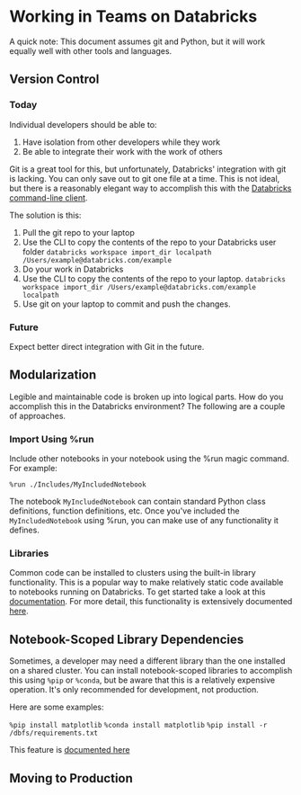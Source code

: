 # Working in Teams on Databricks

A quick note: This document assumes git and Python, but it will work equally well with other tools and languages.

## Version Control

### Today

Individual developers should be able to:

1. Have isolation from other developers while they work
1. Be able to integrate their work with the work of others

Git is a great tool for this, but unfortunately, Databricks' integration with git is lacking.  You can only save out to git one file at a time.  This is not ideal, but there is a reasonably elegant way to accomplish this with the [Databricks command-line client](https://docs.databricks.com/dev-tools/cli/index.html).

The solution is this:

1. Pull the git repo to your laptop
1. Use the CLI to copy the contents of the repo to your Databricks user folder
`databricks workspace import_dir localpath /Users/example@databricks.com/example`
1. Do your work in Databricks
1. Use the CLI to copy the contents of the repo to your laptop.
`databricks workspace import_dir /Users/example@databricks.com/example localpath`
1. Use git on your laptop to commit and push the changes.

### Future

Expect better direct integration with Git in the future.

## Modularization

Legible and maintainable code is broken up into logical parts.  How do you accomplish this in the Databricks environment?  The following are a couple of approaches.

### Import Using %run

Include other notebooks in your notebook using the %run magic command.  For example:

`%run ./Includes/MyIncludedNotebook`

The notebook `MyIncludedNotebook` can contain standard Python class definitions, function definitions, etc.  Once you've included the `MyIncludedNotebook` using %run, you can make use of any functionality it defines.

### Libraries

Common code can be installed to clusters using the built-in library functionality.  This is a popular way to make relatively static code available to notebooks running on Databricks.  To get started take a look at this [documentation](https://docs.databricks.com/libraries.html#cluster-installed-library).  For more detail, this functionality is extensively documented [here](https://docs.databricks.com/libraries.html).

## Notebook-Scoped Library Dependencies

Sometimes, a developer may need a different library than the one installed on a shared cluster.  You can install notebook-scoped libraries to accomplish this using `%pip` or `%conda`, but be aware that this is a relatively expensive operation.  It's only recommended for development, not production.  

Here are some examples:

`%pip install matplotlib`
`%conda install matplotlib`
`%pip install -r /dbfs/requirements.txt`

This feature is [documented here](https://docs.databricks.com/notebooks/notebooks-python-libraries.html)

## Moving to Production
